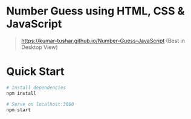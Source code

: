 # Number Guess using HTML, CSS & JavaScript

> https://kumar-tushar.github.io/Number-Guess-JavaScript (Best in Desktop View)

# Quick Start
``` bash
# Install dependencies
npm install

# Serve on localhost:3000
npm start
```
